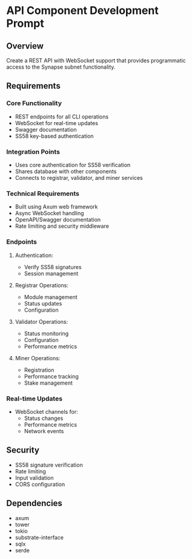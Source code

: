 # API Component Development Prompt

## Overview
Create a REST API with WebSocket support that provides programmatic access to the Synapse subnet functionality.

## Requirements

### Core Functionality
- REST endpoints for all CLI operations
- WebSocket for real-time updates
- Swagger documentation
- SS58 key-based authentication

### Integration Points
- Uses core authentication for SS58 verification
- Shares database with other components
- Connects to registrar, validator, and miner services

### Technical Requirements
- Built using Axum web framework
- Async WebSocket handling
- OpenAPI/Swagger documentation
- Rate limiting and security middleware

### Endpoints
1. Authentication:
   - Verify SS58 signatures
   - Session management

2. Registrar Operations:
   - Module management
   - Status updates
   - Configuration

3. Validator Operations:
   - Status monitoring
   - Configuration
   - Performance metrics

4. Miner Operations:
   - Registration
   - Performance tracking
   - Stake management

### Real-time Updates
- WebSocket channels for:
  - Status changes
  - Performance metrics
  - Network events

## Security
- SS58 signature verification
- Rate limiting
- Input validation
- CORS configuration

## Dependencies
- axum
- tower
- tokio
- substrate-interface
- sqlx
- serde

